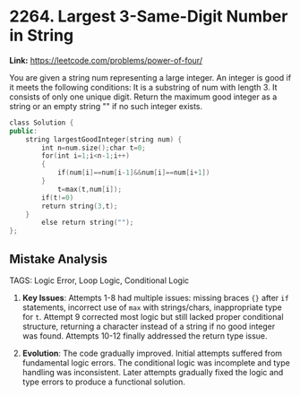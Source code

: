 # 2264. Largest 3-Same-Digit Number in String

**Link:** https://leetcode.com/problems/power-of-four/

You are given a string num representing a large integer. An integer is good if it meets the following conditions: It is a substring of num with length 3. It consists of only one unique digit. Return the maximum good integer as a string or an empty string "" if no such integer exists.

```cpp
class Solution {
public:
    string largestGoodInteger(string num) {
        int n=num.size();char t=0;
        for(int i=1;i<n-1;i++)
        {
            if(num[i]==num[i-1]&&num[i]==num[i+1])
        }
            t=max(t,num[i]);
        if(t!=0)
        return string(3,t);
    }
        else return string("");
};
```

## Mistake Analysis

TAGS: Logic Error, Loop Logic, Conditional Logic

1. **Key Issues**:  Attempts 1-8 had multiple issues: missing braces `{}` after `if` statements, incorrect use of `max` with strings/chars,  inappropriate type for `t`. Attempt 9 corrected most logic but still lacked proper conditional structure, returning a character instead of a string if no good integer was found. Attempts 10-12 finally addressed the return type issue.

2. **Evolution**: The code gradually improved. Initial attempts suffered from fundamental logic errors.  The conditional logic was incomplete and type handling was inconsistent.  Later attempts gradually fixed the logic and type errors to produce a functional solution.


